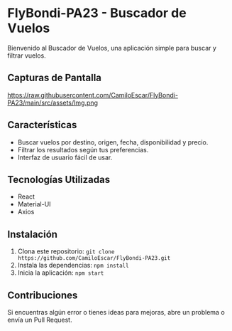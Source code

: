﻿# FlyBondi-PA23 - Buscador de Vuelos

Bienvenido al Buscador de Vuelos, una aplicación simple para buscar y filtrar vuelos.

## Capturas de Pantalla
https://raw.githubusercontent.com/CamiloEscar/FlyBondi-PA23/main/src/assets/Img.png
## Características

- Buscar vuelos por destino, origen, fecha, disponibilidad y precio.
- Filtrar los resultados según tus preferencias.
- Interfaz de usuario fácil de usar.

## Tecnologías Utilizadas

- React
- Material-UI
- Axios

## Instalación

1. Clona este repositorio: `git clone https://github.com/CamiloEscar/FlyBondi-PA23.git`
2. Instala las dependencias: `npm install`
3. Inicia la aplicación: `npm start`

## Contribuciones

Si encuentras algún error o tienes ideas para mejoras, abre un problema o envía un Pull Request.

